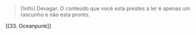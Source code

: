 >[!info] Devagar.
>O conteúdo que você esta prestes a ler é apenas um rascunho e não esta pronto.

[[33. Oceanpunk]]